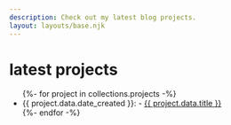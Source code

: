 ```yaml
---
description: Check out my latest blog projects.
layout: layouts/base.njk
---
```


# latest projects

<ul>
    {%- for project in collections.projects -%}
    <li>{{ project.data.date_created }}: - <a href="{{ project.url }}">{{ project.data.title }}</a></li>
    {%- endfor -%}
</ul>
